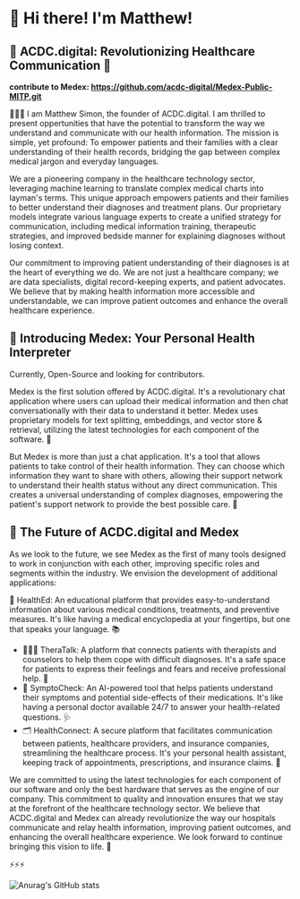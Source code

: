 # 💾 Hi there! I'm Matthew! 
 
<h2>🚀 ACDC.digital: Revolutionizing Healthcare Communication 🚀</h2>

**contribute to Medex: https://github.com/acdc-digital/Medex-Public-MITP.git**

👋👋👋
I am Matthew Simon, the founder of ACDC.digital. I am thrilled to present oppertunities that have the potential to transform the way we understand and communicate with our health information. The mission is simple, yet profound: To empower patients and their families with a clear understanding of their health records, bridging the gap between complex medical jargon and everyday languages.

We are a pioneering company in the healthcare technology sector, leveraging machine learning to translate complex medical charts into layman's terms. This unique approach empowers patients and their families to better understand their diagnoses and treatment plans. Our proprietary models integrate various language experts to create a unified strategy for communication, including medical information training, therapeutic strategies, and improved bedside manner for explaining diagnoses without losing context. 

Our commitment to improving patient understanding of their diagnoses is at the heart of everything we do. We are not just a healthcare company; we are data specialists, digital record-keeping experts, and patient advocates. We believe that by making health information more accessible and understandable, we can improve patient outcomes and enhance the overall healthcare experience. 

<h2>🌟 Introducing Medex: Your Personal Health Interpreter</h2>

Currently, Open-Source and looking for contributors. 

Medex is the first solution offered by ACDC.digital. It's a revolutionary chat application where users can upload their medical information and then chat conversationally with their data to understand it better. Medex uses proprietary models for text splitting, embeddings, and vector store & retrieval, utilizing the latest technologies for each component of the software. 📱

But Medex is more than just a chat application. It's a tool that allows patients to take control of their health information. They can choose which information they want to share with others, allowing their support network to understand their health status without any direct communication. This creates a universal understanding of complex diagnoses, empowering the patient's support network to provide the best possible care. 💖

<h2>🌈 The Future of ACDC.digital and Medex</h2>

As we look to the future, we see Medex as the first of many tools designed to work in conjunction with each other, improving specific roles and segments within the industry. We envision the development of additional applications:

🧬 HealthEd: An educational platform that provides easy-to-understand information about various medical conditions, treatments, and preventive measures. It's like having a medical encyclopedia at your fingertips, but one that speaks your language. 📚


* 🧑🏻‍⚕️ TheraTalk: A platform that connects patients with therapists and counselors to help them cope with difficult diagnoses. It's a safe space for patients to express their feelings and fears and receive professional help. 💬
* 🤒 SymptoCheck: An AI-powered tool that helps patients understand their symptoms and potential side-effects of their medications. It's like having a personal doctor available 24/7 to answer your health-related questions. 🩺
* 🗂️ HealthConnect: A secure platform that facilitates communication between patients, healthcare providers, and insurance companies, streamlining the healthcare process. It's your personal health assistant, keeping track of appointments, prescriptions, and insurance claims. 📅

We are committed to using the latest technologies for each component of our software and only the best hardware that serves as the engine of our company. This commitment to quality and innovation ensures that we stay at the forefront of the healthcare technology sector. We believe that ACDC.digital and Medex can already revolutionize the way our hospitals communicate and relay health information, improving patient outcomes, and enhancing the overall healthcare experience. We look forward to continue bringing this vision to life. 🤝


⚡⚡⚡

![Anurag's GitHub stats](https://github-readme-stats.vercel.app/api?username=acdc-digital&show_icons=true)
